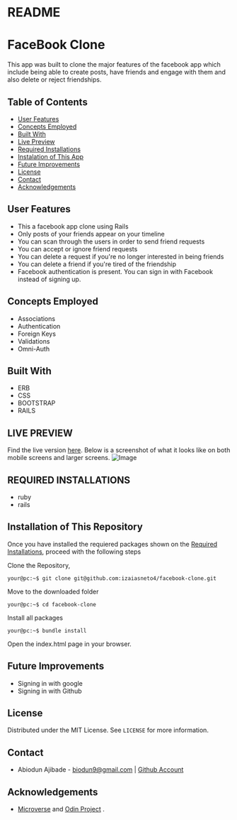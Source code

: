 # README
# FaceBook Clone
This app was built to clone the major features of the facebook app which include being able to create posts, have friends and engage with them and also delete or reject friendships.

## Table of Contents

* [User Features](#user-features)
* [Concepts Employed](#concepts-employed)
* [Built With](#built-with)
* [Live Preview](#live-preview)
* [Required Installations](#required-installations)
* [Instalation of This App](#instalation)
* [Future Improvements](#future-improvements)
* [License](#license)
* [Contact](#contact)
* [Acknowledgements](#acknowledgements)


<!-- User features -->
## User Features
* This a facebook app clone using Rails
* Only posts of your friends appear on your timeline
* You can scan through the users in order to send friend requests
* You can accept or ignore friend requests
* You can delete a request if you're no longer interested in being friends
* You can delete a friend if you're tired of the friendship
* Facebook authentication is present. You can sign in with Facebook instead of signing up.

<!-- concepts employed -->
## Concepts Employed
* Associations
* Authentication
* Foreign Keys
* Validations
* Omni-Auth

<!-- BUILT WITH -->
## Built With
* ERB
* CSS
* BOOTSTRAP
* RAILS

<!-- LIVE PREVIEW -->
## LIVE PREVIEW
Find the live version [here](https://radiant-basin-10397.herokuapp.com).
Below is a screenshot of what it looks like on both mobile screens and larger screens.
![Image](/src/proof.png)

<!-- REQUIRED INSTALLATION -->
## REQUIRED INSTALLATIONS
* ruby
* rails

<!-- INSTALLATION -->
## Installation of This Repository

Once you have installed the requiered packages shown on the [Required Installations](#required-installations), proceed with the following steps

Clone the Repository,

```Shell
your@pc:~$ git clone git@github.com:izaiasneto4/facebook-clone.git
```

Move to the downloaded folder

```Shell
your@pc:~$ cd facebook-clone
```

Install all packages

```Shell
your@pc:~$ bundle install
```

Open the index.html page in your browser.

<!-- FUTURE IMPROVEMENTS -->
## Future Improvements
* Signing in with google
* Signing in with Github

## License

Distributed under the MIT License. See `LICENSE` for more information.

<!-- CONTACT -->
## Contact
* Abiodun Ajibade - biodun9@gmail.com | [Github Account](https://github.com/Tripple-A)

<!-- ACKNOWLEDGEMENTS -->
## Acknowledgements

* <a href="https://www.microverse.org/"> Microverse</a>  and <a href="https://www.theodinproject.com/"> Odin Project</a> .


